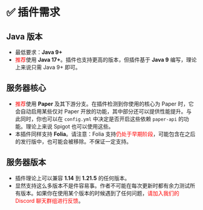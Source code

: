 # ✅ 插件需求

## Java 版本

* 最低要求：**Java 9+**
* <font color="red">推荐</font>使用 **Java 17+**。插件也支持更高的版本，但插件基于 **Java 9** 编写，理论上来说只需 Java 9+ 即可。

## 服务器核心

* <font color="red">推荐</font>使用 **Paper** 及其下游分支。在插件检测到你使用的核心为 Paper 时，它会自动启用某些仅对 Paper 开放的功能，其中部分还可以提供性能提升。与此同时，你也可以在 `config.yml` 中决定是否开启这些依赖 `paper-api` 的功能。理论上来说 Spigot 也可以使用这些。
* 本插件同样支持 **Folia**。请注意：Folia 支持<font color="red">仍处于早期阶段</font>，可能包含在之后的发行版中，也可能会被移除。不保证一定支持。

## 服务器版本

* 插件理论上可以兼容 **1.14** 到 **1.21.5** 的任何版本。
* 显然支持这么多版本不是件容易事。作者不可能在每次更新时都有余力测试所有版本。如果你在使用某个版本的时候遇到了任何问题，<font color="red">请加入我们的 Discord 聊天群组进行反馈</font>。